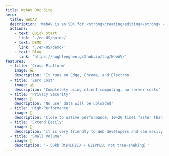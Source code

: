 ```yaml
---
title: WebAV Doc Site
hero:
  title: WebAV
  description: 'WebAV is an SDK for <strong>creating/editing</strong> video files on the Web platform, built on WebCodecs.'
  actions:
    - text: Quick start
      link: './en-US/guide/'
    - text: DEMO
      link: './en-US/demo/'
    - text: Blog
      link: 'https://hughfenghen.github.io/tag/WebAV/'
features:
  - title: 'Cross-Platform'
    image: 💻
    description: 'It runs on Edge, Chrome, and Electron'
  - title: 'Zero Cost'
    image: 💰
    description: 'Completely using client computing, no server costs'
  - title: 'Privacy Security'
    image: 🔏
    description: 'No user data will be uploaded'
  - title: 'High-Performance'
    image: 🚀
    description: 'Close to native performance, 10–20 times faster than ffmpeg.wasm'
  - title: 'Extend Easily'
    image: 🧩
    description: 'It is very friendly to Web developers and can easily cooperate with Canvas and WebAudio to achieve custom functions'
  - title: 'Small Volume'
    image: 🤏
    description: '~ 50kb（MINIFIED + GZIPPED, not tree-shaking）'
---
```

